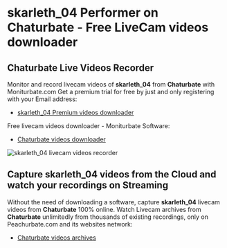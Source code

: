 # skarleth_04 Performer on Chaturbate - Free LiveCam videos downloader

## Chaturbate Live Videos Recorder

Monitor and record livecam videos of **skarleth_04** from **Chaturbate** with Moniturbate.com
Get a premium trial for free by just and only registering with your Email address:
* [skarleth_04 Premium videos downloader](https://moniturbate.com/request-demo-licence-key.html)

Free livecam videos downloader - Moniturbate Software:
* [Chaturbate videos downloader](https://moniturbate.com/moniturbate-download-software.html)

![skarleth_04 livecam videos recorder](https://peachurnet.com/templates/moniturbate-software.png)


## Capture skarleth_04 videos from the Cloud and watch your recordings on Streaming

Without the need of downloading a software, capture **skarleth_04** livecam videos from **Chaturbate** 100% online.
Watch Livecam archives from **Chaturbate** unlimitedly from thousands of existing recordings, only on Peachurbate.com and its websites network:
* [Chaturbate videos archives](https://peachurnet.com/)
